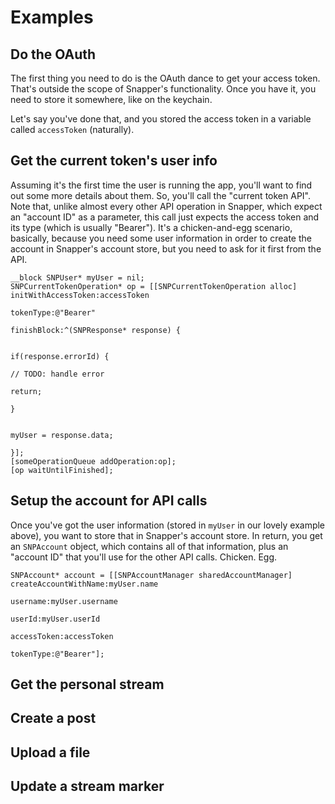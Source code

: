 Examples
========

Do the OAuth
------------

The first thing you need to do is the OAuth dance to get your access token. That's outside the scope of Snapper's 
functionality. Once you have it, you need to store it somewhere, like on the keychain.

Let's say you've done that, and you stored the access token in a variable called `accessToken` (naturally).

Get the current token's user info
---------------------------------

Assuming it's the first time the user is running the app, you'll want to find out some more details about them. So, 
you'll call the "current token API". Note that, unlike almost every other API operation in Snapper, which expect an
"account ID" as a parameter, this call just expects the access token and its type (which is usually "Bearer"). It's a 
chicken-and-egg scenario, basically, because you need some user information in order to create the account in Snapper's
account store, but you need to ask for it first from the API.

    __block SNPUser* myUser = nil;
    SNPCurrentTokenOperation* op = [[SNPCurrentTokenOperation alloc] initWithAccessToken:accessToken
                                                                               tokenType:@"Bearer"
                                                                             finishBlock:^(SNPResponse* response) {
                                                                             
                                                                                 if(response.errorId) {
                                                                                     // TODO: handle error
                                                                                     return;
                                                                                 }
                                                                                 
                                                                                 myUser = response.data;
                                                                             }];
    [someOperationQueue addOperation:op];
    [op waitUntilFinished];

Setup the account for API calls
-------------------------------

Once you've got the user information (stored in `myUser` in our lovely example above), you want to store that in
Snapper's account store. In return, you get an `SNPAccount` object, which contains all of that information, plus an
"account ID" that you'll use for the other API calls. Chicken. Egg.

    SNPAccount* account = [[SNPAccountManager sharedAccountManager] createAccountWithName:myUser.name
                                                                                 username:myUser.username
                                                                                   userId:myUser.userId
                                                                              accessToken:accessToken
                                                                                tokenType:@"Bearer"];

Get the personal stream
-----------------------



Create a post
-------------


Upload a file
-------------


Update a stream marker
----------------------

